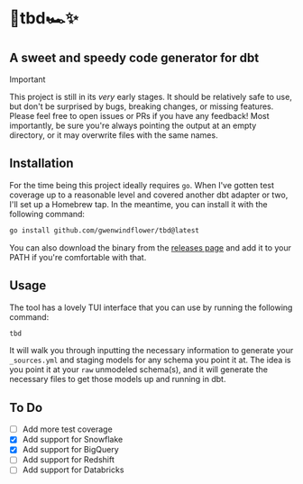 # 🏁tbd🏎️✨

## A sweet and speedy code generator for dbt

> [!IMPORTANT]
> This project is still in its _very_ early stages. It should be relatively safe to use, but don't be surprised by bugs, breaking changes, or missing features. Please feel free to open issues or PRs if you have any feedback! Most importantly, be sure you're always pointing the output at an empty directory, or it may overwrite files with the same names.

## Installation

For the time being this project ideally requires `go`. When I've gotten test coverage up to a reasonable level and covered another dbt adapter or two, I'll set up a Homebrew tap. In the meantime, you can install it with the following command:

```bash
go install github.com/gwenwindflower/tbd@latest
```

You can also download the binary from the [releases page](https://github.com/gwenwindflower/tbd/releases) and add it to your PATH if you're comfortable with that.

## Usage

The tool has a lovely TUI interface that you can use by running the following command:

```bash
tbd
```

It will walk you through inputting the necessary information to generate your `_sources.yml` and staging models for any schema you point it at. The idea is you point it at your `raw` unmodeled schema(s), and it will generate the necessary files to get those models up and running in dbt.

## To Do

- [ ] Add more test coverage
- [x] Add support for Snowflake
- [x] Add support for BigQuery
- [ ] Add support for Redshift
- [ ] Add support for Databricks
